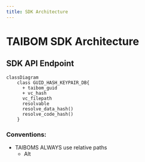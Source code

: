 ```yaml
---
title: SDK Architecture
---
```


# TAIBOM SDK Architecture

## SDK API Endpoint


```mermaid
classDiagram
    class GUID_HASH_KEYPAIR_DB{
      + taibom_guid
      + vc_hash
      vc_filepath
      resolvable
      resolve_data_hash()
      resolve_code_hash()
    }
```

### Conventions: 
- TAIBOMS ALWAYS use relative paths
    - Alt
